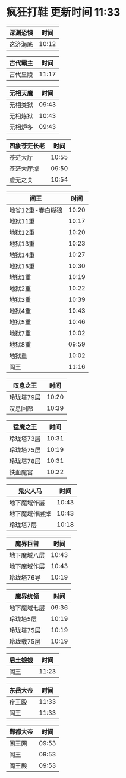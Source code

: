 # 疯狂打鞋 更新时间 11:33

| 深渊恐惧   | 时间    |
|--------|-------|
| 这济海底 | 10:12 |

| 古代霸主   | 时间    |
|--------|-------|
| 古代皇陵 | 11:17 |

| 无相天魔   | 时间    |
|--------|-------|
| 无相类狱 | 09:43 |
| 无相炼狱 | 10:43 |
| 无相炉多 | 09:43 |

| 四象苍茫长老   | 时间    |
|--------|-------|
| 苍茫大厅 | 10:55 |
| 苍茫大厅掉 | 09:50 |
| 虚无之关 | 10:54 |

| 间王   | 时间    |
|--------|-------|
| 地省12重-春白糊狼 | 10:20 |
| 地狱11重 | 10:17 |
| 地狱12重 | 10:20 |
| 地狱13重 | 10:23 |
| 地狱14重 | 10:27 |
| 地狱15重 | 10:30 |
| 地狱1重 | 10:19 |
| 地狱2重 | 10:22 |
| 地狱3重 | 10:39 |
| 地狱4重 | 10:43 |
| 地狱5重 | 10:46 |
| 地狱7重 | 10:02 |
| 地狱8重 | 09:59 |
| 地狱重 | 10:02 |
| 阎王 | 11:16 |

| 叹息之王   | 时间    |
|--------|-------|
| 玲珑塔79层 | 10:20 |
| 叹息回廊 | 10:39 |

| 猛魔之王   | 时间    |
|--------|-------|
| 玲珑塔73层 | 10:31 |
| 玲珑塔75层 | 10:19 |
| 玲珑塔78层 | 10:31 |
| 铁血魔宫 | 10:22 |

| 鬼火人马   | 时间    |
|--------|-------|
| 地下魔域作层 | 10:43 |
| 地下魔域作层掉 | 10:43 |
| 玲珑塔7层 | 10:18 |

| 魔界巨兽   | 时间    |
|--------|-------|
| 地下魔域八层 | 10:43 |
| 地下魔域作层 | 10:43 |
| 玲珑塔76导 | 10:19 |

| 魔界统领   | 时间    |
|--------|-------|
| 地下魔域七层 | 09:36 |
| 玲珑塔5层 | 10:19 |
| 玲珑塔75层 | 10:19 |
| 玲珑载75层 | 10:19 |

| 后土娘娘   | 时间    |
|--------|-------|
| 阎王 | 11:23 |

| 东岳大帝   | 时间    |
|--------|-------|
| 疗王殴 | 11:33 |
| 阎王 | 11:33 |

| 酆都大帝   | 时间    |
|--------|-------|
| 间王网 | 09:53 |
| 阎王 | 09:53 |
| 阎王殿 | 09:53 |